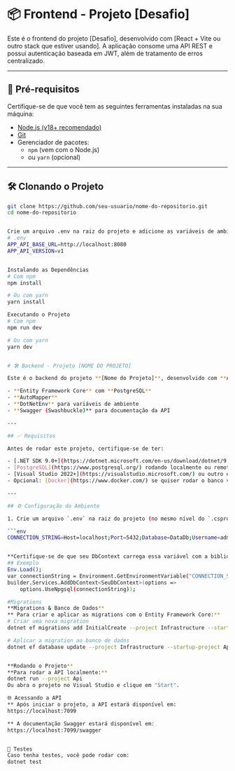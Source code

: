 # 📦 Frontend - Projeto [Desafio]

Este é o frontend do projeto [Desafio], desenvolvido com [React + Vite ou outro stack que estiver usando]. A aplicação consome uma API REST e possui autenticação baseada em JWT, além de tratamento de erros centralizado.

---

## 🚀 Pré-requisitos

Certifique-se de que você tem as seguintes ferramentas instaladas na sua máquina:

- [Node.js (v18+ recomendado)](https://nodejs.org/)
- [Git](https://git-scm.com/)
- Gerenciador de pacotes:
  - `npm` (vem com o Node.js)
  - ou `yarn` (opcional)

---

## 🛠️ Clonando o Projeto

```bash
git clone https://github.com/seu-usuario/nome-do-repositorio.git
cd nome-do-repositorio


Crie um arquivo .env na raiz do projeto e adicione as variáveis de ambiente necessárias:
# .env
APP_API_BASE_URL=http://localhost:8080
APP_API_VERSION=v1


Instalando as Dependências
# Com npm
npm install

# Ou com yarn
yarn install

Executando o Projeto
# Com npm
npm run dev

# Ou com yarn
yarn dev


# 🛠️ Backend - Projeto [NOME DO PROJETO]

Este é o backend do projeto **[Nome do Projeto]**, desenvolvido com **ASP.NET Core 9.0**, utilizando:

- **Entity Framework Core** com **PostgreSQL**
- **AutoMapper**
- **DotNetEnv** para variáveis de ambiente
- **Swagger (Swashbuckle)** para documentação da API

---

## ✅ Requisitos

Antes de rodar este projeto, certifique-se de ter:

- [.NET SDK 9.0+](https://dotnet.microsoft.com/en-us/download/dotnet/9.0)
- [PostgreSQL](https://www.postgresql.org/) rodando localmente ou remotamente
- [Visual Studio 2022+](https://visualstudio.microsoft.com/) ou outro editor compatível
- Opcional: [Docker](https://www.docker.com/) se quiser rodar o banco via container

---

## ⚙️ Configuração do Ambiente

1. Crie um arquivo `.env` na raiz do projeto (no mesmo nível do `.csproj`) com o seguinte conteúdo:

```env
CONNECTION_STRING=Host=localhost;Port=5432;Database=DataDb;Username=admin;Password=password


**Certifique-se de que seu DbContext carrega essa variável com a biblioteca DotNetEnv, por exemplo:**
## Exemplo
Env.Load();
var connectionString = Environment.GetEnvironmentVariable("CONNECTION_STRING");
builder.Services.AddDbContext<SeuDbContext>(options =>
    options.UseNpgsql(connectionString));

#Migrations
**Migrations & Banco de Dados**
** Para criar e aplicar as migrations com o Entity Framework Core:**
# Criar uma nova migration
dotnet ef migrations add InitialCreate --project Infrastructure --startup-project Api

# Aplicar a migration ao banco de dados
dotnet ef database update --project Infrastructure --startup-project Api


**Rodando o Projeto**
**Para rodar a API localmente:**
dotnet run --project Api
Ou abra o projeto no Visual Studio e clique em "Start".

🌐 Acessando a API
** Após iniciar o projeto, a API estará disponível em:
https://localhost:7099

** A documentação Swagger estará disponível em:
https://localhost:7099/swagger


🧪 Testes
Caso tenha testes, você pode rodar com:
dotnet test 